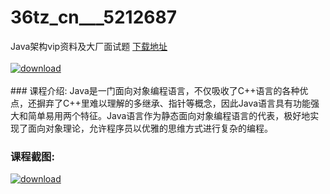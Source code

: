 # 36tz_cn___5212687
Java架构vip资料及大厂面试题
[下载地址](http://www.36tz.cn/article/5212687 "下载地址")
<br/></br>[![download](http://36tz.cn/muke_img/2020_05_2-2-300x199.png "下载地址")](http://www.36tz.cn/article/5212687 "下载地址")
<br/></br>### 课程介绍:
Java是一门面向对象编程语言，不仅吸收了C++语言的各种优点，还摒弃了C++里难以理解的多继承、指针等概念，因此Java语言具有功能强大和简单易用两个特征。Java语言作为静态面向对象编程语言的代表，极好地实现了面向对象理论，允许程序员以优雅的思维方式进行复杂的编程。

### 课程截图:
[![download](http://36tz.cn/muke_img/2020_05_1-3.png "下载地址")](http://www.36tz.cn/article/5212687 "下载地址")
